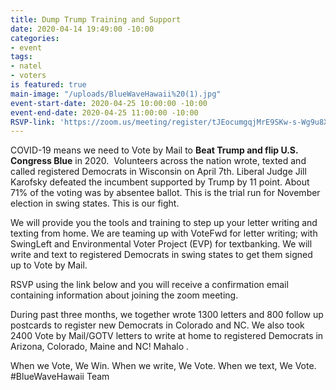 ```yaml
---
title: Dump Trump Training and Support
date: 2020-04-14 19:49:00 -10:00
categories:
- event
tags:
- natel
- voters
is featured: true
main-image: "/uploads/BlueWaveHawaii%20(1).jpg"
event-start-date: 2020-04-25 10:00:00 -10:00
event-end-date: 2020-04-25 11:00:00 -10:00
RSVP-link: 'https://zoom.us/meeting/register/tJEocumgqjMrE9SKw-s-Wg9u8XqeiMb5eWj6 '
---
```


COVID-19 means we need to Vote by Mail to **Beat Trump and flip U.S. Congress Blue** in 2020.  Volunteers across the nation wrote, texted and called registered Democrats in Wisconsin on April 7th. Liberal Judge Jill Karofsky defeated the incumbent supported by Trump by 11 point. About 71% of the voting was by absentee ballot. This is the trial run for November election in swing states. This is our fight.  

We will provide you the tools and training to step up your letter writing and texting from home.  We are teaming up with VoteFwd for letter writing; with SwingLeft and Environmental Voter Project (EVP) for textbanking. We will write and text to registered Democrats in swing states to get them signed up to Vote by Mail.  

RSVP using the link below and you will receive a confirmation email containing information about joining the zoom meeting.

During past three months, we together wrote 1300 letters and 800 follow up postcards to register new Democrats in Colorado and NC.   We also took 2400 Vote by Mail/GOTV letters to write at home to registered Democrats in Arizona, Colorado, Maine and NC!  Mahalo .  

When we Vote, We Win.  When we write, We Vote. When we text, We Vote.
#BlueWaveHawaii Team
